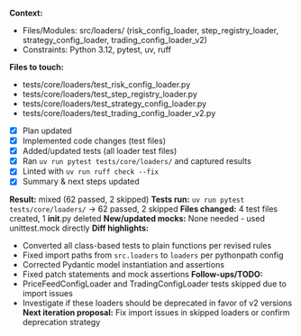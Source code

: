 **Context:**
- Files/Modules: src/loaders/ (risk_config_loader, step_registry_loader, strategy_config_loader, trading_config_loader_v2)
- Constraints: Python 3.12, pytest, uv, ruff

**Files to touch:**
- tests/core/loaders/test_risk_config_loader.py
- tests/core/loaders/test_step_registry_loader.py
- tests/core/loaders/test_strategy_config_loader.py
- tests/core/loaders/test_trading_config_loader_v2.py

- [x] Plan updated
- [x] Implemented code changes (test files)
- [x] Added/updated tests (all loader test files)
- [x] Ran `uv run pytest tests/core/loaders/` and captured results
- [x] Linted with `uv run ruff check --fix`
- [x] Summary & next steps updated

**Result:** mixed (62 passed, 2 skipped)
**Tests run:** `uv run pytest tests/core/loaders/` → 62 passed, 2 skipped
**Files changed:** 4 test files created, 1 __init__.py deleted
**New/updated mocks:** None needed - used unittest.mock directly
**Diff highlights:** 
- Converted all class-based tests to plain functions per revised rules
- Fixed import paths from `src.loaders` to `loaders` per pythonpath config
- Corrected Pydantic model instantiation and assertions
- Fixed patch statements and mock assertions
**Follow-ups/TODO:** 
- PriceFeedConfigLoader and TradingConfigLoader tests skipped due to import issues
- Investigate if these loaders should be deprecated in favor of v2 versions
**Next iteration proposal:** Fix import issues in skipped loaders or confirm deprecation strategy
